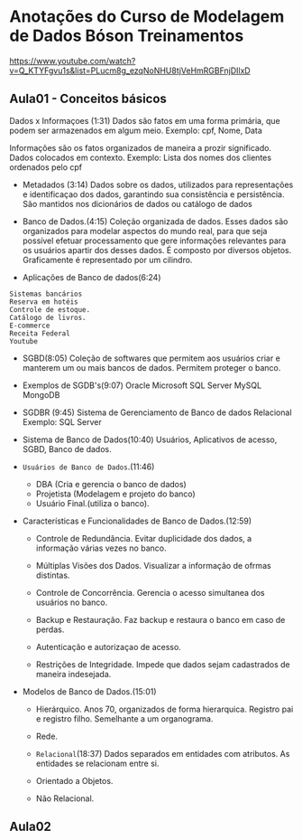 # Anotações do Curso de Modelagem de Dados Bóson Treinamentos

https://www.youtube.com/watch?v=Q_KTYFgvu1s&list=PLucm8g_ezqNoNHU8tjVeHmRGBFnjDIlxD

## Aula01 - Conceitos básicos
Dados x Informaçoes (1:31)
Dados são fatos em uma forma primária, que podem ser armazenados em algum meio.
Exemplo: cpf, Nome, Data

Informações são os fatos organizados de maneira a prozir significado.
Dados colocados em contexto.
Exemplo: Lista dos nomes dos clientes ordenados pelo cpf

* Metadados (3:14)
Dados sobre os dados, utilizados para representações e identificaçao dos dados, garantindo sua consistência e persistência.
São mantidos nos dicionários de dados ou catálogo de dados

* Banco de Dados.(4:15)
Coleção organizada de dados.
Esses dados são organizados para modelar aspectos do mundo real, para que seja possível efetuar processamento que gere informações relevantes para os usuários apartir dos desses dados.
É composto por diversos objetos. Graficamente é representado por um cilindro.

* Aplicações de Banco de dados(6:24)

```
Sistemas bancários
Reserva em hotéis 
Controle de estoque.
Catálogo de livros.
E-commerce
Receita Federal
Youtube
```

* SGBD(8:05)
Coleção de softwares que permitem aos usuários criar e manterem um ou mais bancos de dados.
Permitem proteger o banco.

* Exemplos de SGDB's(9:07)
Oracle
Microsoft SQL Server
MySQL
MongoDB


* SGDBR (9:45)
Sistema de Gerenciamento de Banco de dados Relacional
Exemplo: SQL Server



* Sistema de Banco de Dados(10:40)
Usuários, Aplicativos de acesso, SGBD, Banco de dados.

* `Usuários de Banco de Dados`.(11:46)
  * DBA (Cria e gerencia o banco de dados)
  * Projetista (Modelagem e projeto do banco)
  * Usuário Final.(utiliza o banco).
  
  
* Características e Funcionalidades de Banco de Dados.(12:59)
  * Controle de Redundância.
  Evitar duplicidade dos dados, a informação várias vezes no banco.
  
  * Múltiplas Visões dos Dados.
  Visualizar a informação de ofrmas distintas.
  
  * Controle de Concorrência.
  Gerencia o acesso simultanea dos usuários no banco.
  
  * Backup e Restauração.
  Faz backup e restaura o banco em caso de perdas.
  
  * Autenticação e autorizaçao de acesso.
  
  * Restrições de Integridade.
  Impede que dados sejam cadastrados de maneira indesejada.
  
* Modelos de Banco de Dados.(15:01)
  * Hierárquico.
  Anos 70, organizados de forma hierarquica.
  Registro pai e registro filho.
  Semelhante a um organograma.
  
  * Rede.
  
  
  * ``Relacional``(18:37)
  Dados separados em entidades com atributos.
  As entidades se relacionam entre si.
  
  * Orientado a Objetos.
  
  * Não Relacional.
  
## Aula02
  



